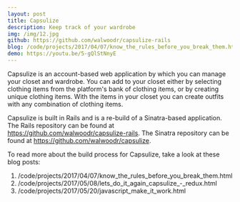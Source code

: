 ```yaml
---
layout: post
title: Capsulize
description: Keep track of your wardrobe
img: /img/12.jpg
github: https://github.com/walwoodr/capsulize-rails
blog: /code/projects/2017/04/07/know_the_rules_before_you_break_them.html
demo: https://youtu.be/5-gQlStNnyE
---
```


Capsulize is an account-based web application by which you can manage your closet and wardrobe. You can add to your closet either by selecting clothing items from the platform's bank of clothing items, or by creating unique clothing items. With the items in your closet you can create outfits with any combination of clothing items.

Capsulize is built in Rails and is a re-build of a Sinatra-based application.
The Rails repository can be found at https://github.com/walwoodr/capsulize-rails.
The Sinatra repository can be found at https://github.com/walwoodr/capsulize.

To read more about the build process for Capsulize, take a look at these blog posts:
1. /code/projects/2017/04/07/know_the_rules_before_you_break_them.html
2. /code/projects/2017/05/08/lets_do_it_again_capsulize_-_redux.html
3. /code/projects/2017/05/20/javascript_make_it_work.html
